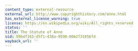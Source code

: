 ```yaml
---
content_type: external-resource
external_url: http://www.copyrighthistory.com/anne.html
has_external_license_warning: true
license: https://en.wikipedia.org/wiki/All_rights_reserved
status: ''
title: The Statute of Anne
uid: 89bdf165-d5f1-438a-9590-66b2f31056fd
wayback_url: ''
---
```

